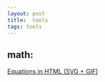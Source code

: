 ```yaml
---
layout: post
title:  tools
tags: tools
---
```


## math:

[Equations in HTML (SVG + GIF)](http://www.codecogs.com/latex/integration/htmlequations.php)